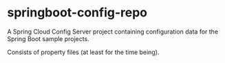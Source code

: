 # springboot-config-repo

A Spring Cloud Config Server project containing configuration data for the Spring Boot sample projects.

Consists of property files (at least for the time being).
